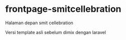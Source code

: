 # frontpage-smitcellebration
Halaman depan smit cellebration

Versi template asli sebelum dimix dengan laravel
